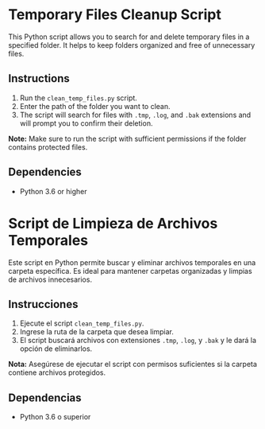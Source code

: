 # Temporary Files Cleanup Script

This Python script allows you to search for and delete temporary files in a specified folder. It helps to keep folders organized and free of unnecessary files.

## Instructions

1. Run the `clean_temp_files.py` script.
2. Enter the path of the folder you want to clean.
3. The script will search for files with `.tmp`, `.log`, and `.bak` extensions and will prompt you to confirm their deletion.

**Note:** Make sure to run the script with sufficient permissions if the folder contains protected files.

## Dependencies
- Python 3.6 or higher


# Script de Limpieza de Archivos Temporales

Este script en Python permite buscar y eliminar archivos temporales en una carpeta específica. Es ideal para mantener carpetas organizadas y limpias de archivos innecesarios.

## Instrucciones

1. Ejecute el script `clean_temp_files.py`.
2. Ingrese la ruta de la carpeta que desea limpiar.
3. El script buscará archivos con extensiones `.tmp`, `.log`, y `.bak` y le dará la opción de eliminarlos.

**Nota:** Asegúrese de ejecutar el script con permisos suficientes si la carpeta contiene archivos protegidos.

## Dependencias
- Python 3.6 o superior
